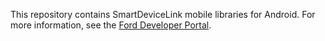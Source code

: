 This repository contains SmartDeviceLink mobile libraries for Android.  For more
information, see the [Ford Developer Portal](www.developer.ford.com).